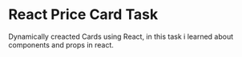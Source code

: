 # React Price Card Task

Dynamically creacted Cards using React, in this task i learned about components and props in react.